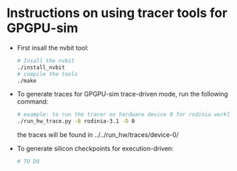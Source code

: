 # Instructions on using tracer tools for GPGPU-sim 

* First insall the nvbit tool:
    ```bash
    # Insall the nvbit
    ./install_nvbit
    # compile the tools
    ./make
    ```
* To generate traces for GPGPU-sim trace-driven mode, run the following command:
    ```bash
    # example: to run the tracer on hardware device 0 for rodinia workloads
    ./run_hw_trace.py -B rodinia-3.1 -D 0
    ```
    the traces will be found in ../../run_hw/traces/device-0/

* To generate silicon checkpoints for execution-driven:
    ```bash
    # TO DO
    ```

